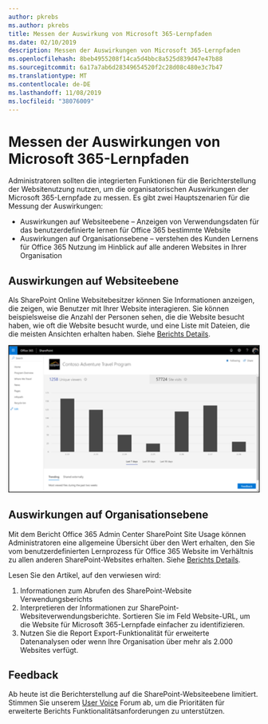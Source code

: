 ```yaml
---
author: pkrebs
ms.author: pkrebs
title: Messen der Auswirkung von Microsoft 365-Lernpfaden
ms.date: 02/10/2019
description: Messen der Auswirkungen von Microsoft 365-Lernpfaden
ms.openlocfilehash: 8beb4955208f14ca5d4bbc8a525d839d47e47b88
ms.sourcegitcommit: 6a17a7ab6d28349654520f2c28d08c480e3c7b47
ms.translationtype: MT
ms.contentlocale: de-DE
ms.lasthandoff: 11/08/2019
ms.locfileid: "38076009"
---
```

# <a name="measuring-impact-of-microsoft-365-learning-pathways"></a>Messen der Auswirkungen von Microsoft 365-Lernpfaden

Administratoren sollten die integrierten Funktionen für die Berichterstellung der Websitenutzung nutzen, um die organisatorischen Auswirkungen der Microsoft 365-Lernpfade zu messen. Es gibt zwei Hauptszenarien für die Messung der Auswirkungen: 
- Auswirkungen auf Websiteebene – Anzeigen von Verwendungsdaten für das benutzerdefinierte lernen für Office 365 bestimmte Website 
- Auswirkungen auf Organisationsebene – verstehen des Kunden Lernens für Office 365 Nutzung im Hinblick auf alle anderen Websites in Ihrer Organisation

## <a name="site-level-impact"></a>Auswirkungen auf Websiteebene

Als SharePoint Online Websitebesitzer können Sie Informationen anzeigen, die zeigen, wie Benutzer mit Ihrer Website interagieren. Sie können beispielsweise die Anzahl der Personen sehen, die die Website besucht haben, wie oft die Website besucht wurde, und eine Liste mit Dateien, die die meisten Ansichten erhalten haben. Siehe [Berichts Details](https://support.office.com/article/view-usage-data-for-your-sharepoint-site-2fa8ddc2-c4b3-4268-8d26-a772dc55779e). 

![CG-measureimpactreport. png](media/cg-measureimpactreport.png)

## <a name="organization-level-impact"></a>Auswirkungen auf Organisationsebene
Mit dem Bericht Office 365 Admin Center SharePoint Site Usage können Administratoren eine allgemeine Übersicht über den Wert erhalten, den Sie vom benutzerdefinierten Lernprozess für Office 365 Website im Verhältnis zu allen anderen SharePoint-Websites erhalten. Siehe [Berichts Details](https://docs.microsoft.com/office365/admin/activity-reports/sharepoint-site-usage?view=o365-worldwide).
 
Lesen Sie den Artikel, auf den verwiesen wird: 
1. Informationen zum Abrufen des SharePoint-Website Verwendungsberichts 
2. Interpretieren der Informationen zur SharePoint-Websiteverwendungsberichte. Sortieren Sie im Feld Website-URL, um die Website für Microsoft 365-Lernpfade einfacher zu identifizieren. 
3. Nutzen Sie die Report Export-Funktionalität für erweiterte Datenanalysen oder wenn Ihre Organisation über mehr als 2.000 Websites verfügt. 

## <a name="feedback"></a>Feedback

Ab heute ist die Berichterstellung auf die SharePoint-Websiteebene limitiert. Stimmen Sie unserem [User Voice](https://go.microsoft.com/fwlink/?linkid=2109552) Forum ab, um die Prioritäten für erweiterte Berichts Funktionalitätsanforderungen zu unterstützen.   

